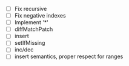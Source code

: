 * [ ] Fix recursive
* [ ] Fix negative indexes
* [ ] Implement '*'
* [ ] diffMatchPatch
* [ ] insert
* [ ] setIfMissing
* [ ] inc/dec
* [ ] insert semantics, proper respect for ranges